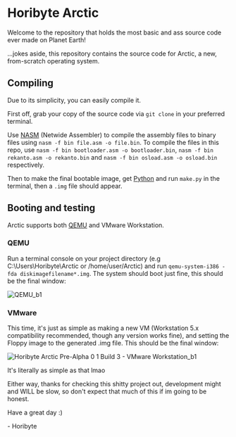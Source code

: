 # Horibyte Arctic

Welcome to the repository that holds the most basic and ass source code ever made on Planet Earth!

...jokes aside, this repository contains the source code for Arctic, a new, from-scratch operating system.

## Compiling

Due to its simplicity, you can easily compile it.

First off, grab your copy of the source code via `git clone` in your preferred terminal.

Use [NASM](https://nasm.us) (Netwide Assembler) to compile the assembly files to binary files using `nasm -f bin file.asm -o file.bin`. To compile the files in this repo, use `nasm -f bin bootloader.asm -o bootloader.bin`, `nasm -f bin rekanto.asm -o rekanto.bin` and `nasm -f bin osload.asm -o osload.bin` respectively.

Then to make the final bootable image, get [Python](https://python.org) and run `make.py` in the terminal, then a `.img` file should appear.

## Booting and testing

Arctic supports both [QEMU](https://qemu.org) and VMware Workstation.

### QEMU

Run a terminal console on your project directory (e.g C:\Users\Horibyte\Arctic or /home/user/Arctic) and run `qemu-system-i386 -fda diskimagefilename*.img`.
The system should boot just fine, this should be the final window:

![QEMU_b1](https://github.com/user-attachments/assets/5050928b-c2a1-465d-9fac-68e45c8baaed)

### VMware

This time, it's just as simple as making a new VM (Workstation 5.x compatibility recommended, though any version works fine), and setting the Floppy image to the generated .img file.
This should be the final window:

![Horibyte Arctic Pre-Alpha 0 1 Build 3 - VMware Workstation_b1](https://github.com/user-attachments/assets/e5ac4b9b-a114-453d-b326-dabccb1b5e44)

It's literally as simple as that lmao

Either way, thanks for checking this shitty project out, development might and WILL be slow, so don't expect that much of this if im going to be honest.

Have a great day :)

\- Horibyte

